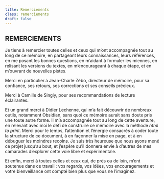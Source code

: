 ```yaml
---
title: Remerciements
class: remerciements
draft: false
---
```


## REMERCIEMENTS

Je tiens à remercier toutes celles et ceux qui m’ont accompagnée tout au long de ce mémoire, en partageant leurs connaissances, leurs références, en me posant les bonnes questions, en m’aidant à formuler les miennes, en relisant les versions du textes, en m’encourageant à chaque étape, et en m’ouvrant de nouvelles pistes.

Merci en particulier à Jean-Charle Zébo, directeur de mémoire, pour sa confiance, ses retours, ses corrections et ses conseils précieux.

Merci à Camille de Singly, pour ses recommandations de lecture éclairantes.

Et un grand merci à Didier Lechenne, qui m’a fait découvrir de nombreux outils, notamment Obsidian, sans quoi ce mémoire aurait sans doute pris une toute autre forme. Il m’a accompagnée tout au long de cette aventure, en relevant avec moi le défi de construire ce mémoire avec la méthode _html to print_. Merci pour le temps, l’attention et l’énergie consacrés à coder toute la structure de ce document, à en façonner la mise en page, et à en débuguer les moindres recoins. 
Je suis très heureuse que nous ayons mené ce projet jusqu’au bout, et j’espère qu’il donnera envie à d’autres de mes camarades d’explorer cette voie libre et expérimentale.

Et enfin, merci à toutes celles et ceux qui, de près ou de loin, m’ont soutenue dans ce travail : vos regards, vos idées, vos encouragements et votre bienveillance ont compté bien plus que vous ne l’imaginez.
